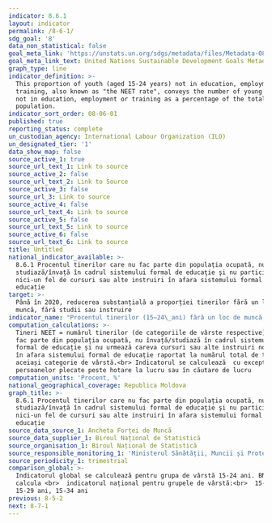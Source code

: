 ```yaml
---
indicator: 8.6.1
layout: indicator
permalink: /8-6-1/
sdg_goal: '8'
data_non_statistical: false
goal_meta_link: 'https://unstats.un.org/sdgs/metadata/files/Metadata-08-06-01.pdf'
goal_meta_link_text: United Nations Sustainable Development Goals Metadata (PDF 382 KB)
graph_type: line
indicator_definition: >-
  This proportion of youth (aged 15-24 years) not in education, employment or
  training, also known as "the NEET rate", conveys the number of young persons
  not in education, employment or training as a percentage of the total youth
  population.
indicator_sort_order: 08-06-01
published: true
reporting_status: complete
un_custodian_agency: International Labour Organization (ILO)
un_designated_tier: '1'
data_show_map: false
source_active_1: true
source_url_text_1: Link to source
source_active_2: false
source_url_text_2: Link to Source
source_active_3: false
source_url_3: Link to source
source_active_4: false
source_url_text_4: Link to source
source_active_5: false
source_url_text_5: Link to source
source_active_6: false
source_url_text_6: Link to source
title: Untitled
national_indicator_available: >-
  8.6.1 Procentul tinerilor care nu fac parte din populația ocupată, nu
  studiază/învață în cadrul sistemului formal de educaţie şi nu participă la
  nici-un fel de cursuri sau alte instruiri în afara sistemului formal de
  educație
target: >-
  Până în 2020, reducerea substanțială a proporției tinerilor fără un loc de
  muncă, fără studii sau instruire
indicator_name: "Procentul tinerilor (15–24\_ani) fără un loc de muncă, studii sau instruire"
computation_calculations: >-
  Tineri NEET = numărul tinerilor (de categoriile de vârste respective), care nu
  fac parte din populația ocupată, nu învață/studiază în cadrul sistemului
  formal de educație și nu urmează careva cursuri sau alte instruiri non-formale
  în afara sistemului formal de educație raportat la numărul total de tineri din
  aceiași categorie de vârstă.<br> Indicatorul se calculează  cu excepția
  persoanelor plecate peste hotare la lucru sau în căutare de lucru
computation_units: 'Procent, %'
national_geographical_coverage: Republica Moldova
graph_title: >-
  8.6.1 Procentul tinerilor care nu fac parte din populația ocupată, nu
  studiază/învață în cadrul sistemului formal de educaţie şi nu participă la
  nici-un fel de cursuri sau alte instruiri în afara sistemului formal de
  educație
source_data_source_1: Ancheta Forței de Muncă
source_data_supplier_1: Biroul Național de Statistică
source_organisation_1: Biroul Național de Statistică
source_responsible_monitoring_1: 'Ministerul Sănătății, Muncii și Protecției Sociale'
source_periodicity_1: trimestrial
comparison_global: >-
  Indicatorul global se calculează pentru grupa de vârstă 15-24 ani. BNS poate
  calcula <br>  indicatorul național pentru grupele de vârstă:<br>  15-24 ani,
  15-29 ani, 15-34 ani
previous: 8-5-2
next: 8-7-1
---
```

